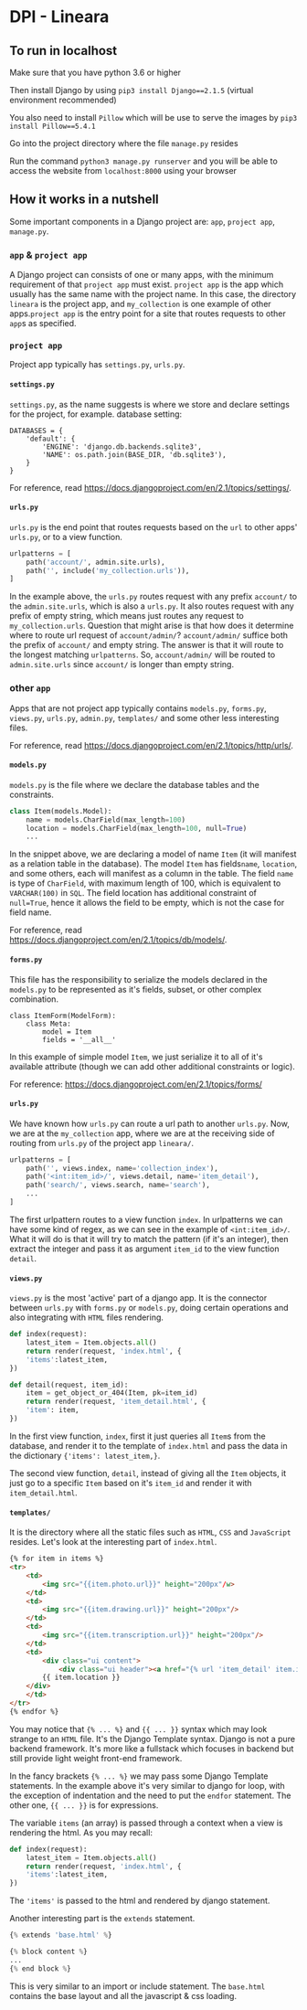 
# DPI - Lineara

## To run in localhost

Make sure that you have python 3.6 or higher

Then install Django by using `pip3 install Django==2.1.5` (virtual environment recommended)

You also need to install `Pillow` which will be use to serve the images by `pip3 install Pillow==5.4.1`

Go into the project directory where the file `manage.py` resides

Run the command `python3 manage.py runserver` and you will be able to access the website from `localhost:8000` using your browser

## How it works in a nutshell
Some important components in a Django project are: `app`, `project app`, `manage.py`.

### `app` & `project app`
A Django project can consists of one or many apps, with the minimum requirement of that `project app` must exist. `project app` is the app which usually has the same name with the project name. In this case, the directory `lineara` is the project app, and `my_collection` is one example of other apps.`project app` is the entry point for a site that routes requests to other `app`s as specified.

### `project app`
Project app typically has `settings.py`, `urls.py`. 

#### `settings.py`
`settings.py`, as the name suggests is where we store and declare settings for the project, for example. database setting:
``` python3
DATABASES = {
	'default': {
		'ENGINE': 'django.db.backends.sqlite3',
		'NAME': os.path.join(BASE_DIR, 'db.sqlite3'),
	}
}
```
For reference, read https://docs.djangoproject.com/en/2.1/topics/settings/.
#### `urls.py`
`urls.py` is the end point that routes requests based on the `url` to other apps' `urls.py`, or to a view function.
```python
urlpatterns = [
	path('account/', admin.site.urls),
	path('', include('my_collection.urls')),
]
```
In the example above, the `urls.py` routes request with any prefix `account/` to the `admin.site.urls`, which is also a `urls.py`. It also routes request with any prefix of empty string, which means just routes any request to `my_collection.urls`. Question that might arise is that how does it determine where to route url request of `account/admin/`? `account/admin/` suffice both the prefix of `account/` and empty string. The answer is that it will route to the longest matching `urlpatterns`. So, `account/admin/` will be routed to `admin.site.urls` since `account/` is longer than empty string. 
### other `app`
Apps that are not project app typically contains `models.py`, `forms.py`, `views.py`, `urls.py`, `admin.py`, `templates/` and some other less interesting files.

For reference, read https://docs.djangoproject.com/en/2.1/topics/http/urls/.
#### `models.py`
`models.py` is the file where we declare the database tables and the constraints.
```python
class Item(models.Model):
	name = models.CharField(max_length=100)
	location = models.CharField(max_length=100, null=True)
	...
```
In the snippet above, we are declaring a model of name `Item` (it will manifest as a relation table in the database). The model `Item` has fields`name`, `location`, and some others, each will manifest as a column in the table. The field `name` is type of `CharField`, with maximum length of 100, which is equivalent to `VARCHAR(100)` in `SQL`. The field location has additional constraint of `null=True`, hence it allows the field to be empty, which is not the case for field name. 

For reference, read https://docs.djangoproject.com/en/2.1/topics/db/models/.

#### `forms.py`
This file has the responsibility to serialize the models declared in the `models.py` to be represented as it's fields, subset, or other complex combination.
```
class ItemForm(ModelForm):
	class Meta:
		model = Item
		fields = '__all__'
```
In this example of simple model `Item`, we just serialize it to all of it's available attribute (though we can add other additional constraints or logic).

For reference: https://docs.djangoproject.com/en/2.1/topics/forms/
#### `urls.py`
We have known how `urls.py` can route a url path to another `urls.py`. Now, we are at the `my_collection` app, where we are at the receiving side of routing from `urls.py` of the project app `lineara/`. 
``` python
urlpatterns = [
	path('', views.index, name='collection_index'),
	path('<int:item_id>/', views.detail, name='item_detail'),
	path('search/', views.search, name='search'),
	...
]
```
The first urlpattern routes to a view function `index`.
In urlpatterns we can have some kind of regex, as we can see in the example of `<int:item_id>/`. What it will do is that it will try to match the pattern (if it's an integer), then extract the integer and pass it as argument `item_id` to the view function `detail`.

#### `views.py`
`views.py` is the most 'active' part of a django app. It is the connector between `urls.py` with `forms.py` or `models.py`, doing certain operations and also integrating with `HTML` files rendering.
```python
def index(request):
	latest_item = Item.objects.all()
	return render(request, 'index.html', {
	'items':latest_item,
})

def detail(request, item_id):
	item = get_object_or_404(Item, pk=item_id)
	return render(request, 'item_detail.html', {
	'item': item,
})
```
In the first view function, `index`, first it just queries all `Item`s from the database, and render it to the template of `index.html` and pass the data in the dictionary `{'items': latest_item,}`.

The second view function, `detail`, instead of giving all the `Item` objects, it just go to a specific `Item` based on it's `item_id` and render it with `item_detail.html`.

#### `templates/`

It is the directory where all the static files such as `HTML`, `CSS` and `JavaScript` resides. Let's look at the interesting part of `index.html`.
``` html
{% for item in items %}
<tr>
	<td>
		<img src="{{item.photo.url}}" height="200px"/w>
	</td>
	<td>
		<img src="{{item.drawing.url}}" height="200px"/>
	</td>
	<td>
		<img src="{{item.transcription.url}}" height="200px"/>
	</td>
	<td>
		<div class="ui content">
			<div class="ui header"><a href="{% url 'item_detail' item.id %}">{{ item.name }}</a></div>
		{{ item.location }}
	</div>
	</td>
</tr>
{% endfor %}
```
You may notice that `{% ... %}` and `{{ ... }}` syntax which may look strange to an `HTML` file. It's the Django Template syntax. Django is not a pure backend framework. It's more like a fullstack which focuses in backend but still provide light weight front-end framework.

In the fancy brackets `{% ... %}` we may pass some Django Template statements. In the example above it's very similar to django for loop, with the exception of indentation and the need to put the `endfor` statement. The other one, `{{ ... }}` is for expressions. 

The variable `items` (an array) is passed through a context when a view is rendering the html. As you may recall:
``` py
def index(request):
	latest_item = Item.objects.all()
	return render(request, 'index.html', {
	'items':latest_item,
})
```
The `'items'` is passed to the html and rendered by django statement.

Another interesting part is the `extends` statement.
``` py
{% extends 'base.html' %}

{% block content %}
...
{% end block %}
```
This is very similar to an import or include statement. The `base.html` contains the base layout and all the javascript & css loading.
